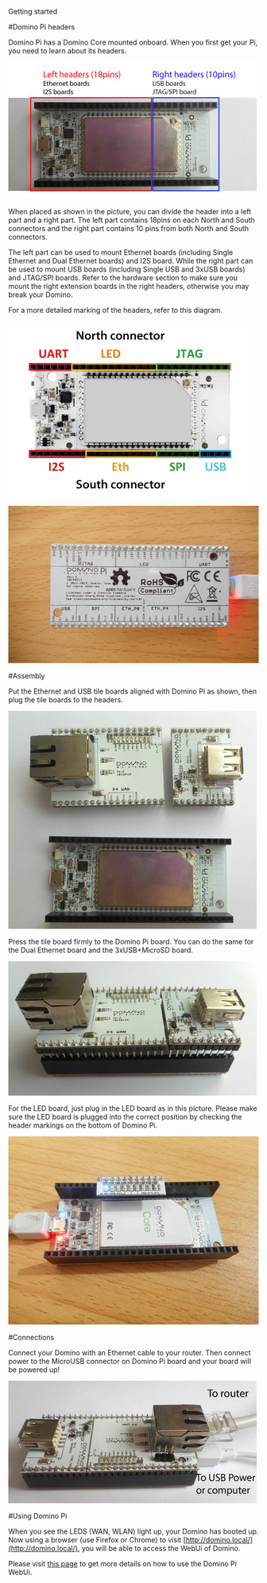 Getting started

#Domino Pi headers

Domino Pi has a Domino Core mounted onboard. When you first get your Pi, you need to learn about its headers.

![headers](src/pi-headers.jpg)

When placed as shown in the picture, you can divide the header into a left part and a right part. The left part contains 18pins on each North and South connectors and the right part contains 10 pins from both North and South connectors. 

The left part can be used to mount Ethernet boards (including Single Ethernet and Dual Ethernet boards) and I2S board. While the right part can be used to mount USB boards (including Single USB and 3xUSB boards) and JTAG/SPI boards. Refer to the hardware section to make sure you mount the right extension boards in the right headers, otherwise you may break your Domino.

For a more detailed marking of the headers, refer to this diagram.

![headers detailed](src/pi-headers1.jpg)

![Pi back](src/pi-back.jpg)

#Assembly

Put the Ethernet and USB tile boards aligned with Domino Pi as shown, then plug the tile boards to the headers. 

![Assembly](src/assembly.jpg)

Press the tile board firmly to the Domino Pi board. You can do the same for the Dual Ethernet board and the 3xUSB+MicroSD board.

![Assembly1](src/assembly1.jpg)



For the LED board, just plug in the LED board as in this picture. Please make sure the LED board is plugged into the correct position by checking the header markings on the bottom of Domino Pi.

![LED](src/led.jpg)

#Connections

Connect your Domino with an Ethernet cable to your router. Then connect power to the MicroUSB connector on Domino Pi board and your board will be powered up!


![Connection](src/pi-connection.jpg)

#Using Domino Pi

When you see the LEDS (WAN, WLAN) light up, your Domino has booted up. Now using a browser (use Firefox or Chrome) to visit [http://domino.local/](http://domino.local/), you will be able to access the WebUi of Domino.

Please visit [this page](using.html) to get more details on how to use the Domino Pi WebUi.
